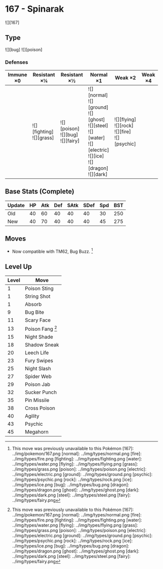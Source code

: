 # 167 - Spinarak
![][167]

## Type

![][bug]  ![][poison]

### Defenses

Immune ×0 | Resistant ×¼                     | Resistant ×½                                | Normal ×1                                                                                                                                 | Weak ×2                                                      | Weak ×4 | 
---       | ---                              | ---                                         | ---                                                                                                                                       | ---                                                          | ---     | 
          | ![][fighting]<br> ![][grass]<br> | ![][poison]<br> ![][bug]<br> ![][fairy]<br> | ![][normal]<br> ![][ground]<br> ![][ghost]<br> ![][steel]<br> ![][water]<br> ![][electric]<br> ![][ice]<br> ![][dragon]<br> ![][dark]<br> | ![][flying]<br> ![][rock]<br> ![][fire]<br> ![][psychic]<br> |         | 

## Base Stats (Complete)

Update | HP  | Atk | Def | SAtk | SDef | Spd | BST | 
---    | --- | --- | --- | ---  | ---  | --- | --- | 
Old    | 40  | 60  | 40  | 40   | 40   | 30  | 250 | 
New    | 40  | 70  | 40  | 40   | 40   | 45  | 275 | 

## Moves

 - Now compatible with TM62, Bug Buzz. [^1]

## Level Up

Level | Move             | 
---   | ---              | 
1     | Poison Sting     | 
1     | String Shot      | 
1     | Absorb           | 
9     | Bug Bite         | 
11    | Scary Face       | 
13    | Poison Fang [^1] | 
15    | Night Shade      | 
18    | Shadow Sneak     | 
20    | Leech Life       | 
23    | Fury Swipes      | 
25    | Night Slash      | 
27    | Spider Web       | 
29    | Poison Jab       | 
32    | Sucker Punch     | 
35    | Pin Missile      | 
38    | Cross Poison     | 
40    | Agility          | 
43    | Psychic          | 
45    | Megahorn         | 

[^1]: This move was previously unavailable to this Pokémon
[167]: ../img/pokemon/167.png
[normal]: ../img/types/normal.png
[fire]: ../img/types/fire.png
[fighting]: ../img/types/fighting.png
[water]: ../img/types/water.png
[flying]: ../img/types/flying.png
[grass]: ../img/types/grass.png
[poison]: ../img/types/poison.png
[electric]: ../img/types/electric.png
[ground]: ../img/types/ground.png
[psychic]: ../img/types/psychic.png
[rock]: ../img/types/rock.png
[ice]: ../img/types/ice.png
[bug]: ../img/types/bug.png
[dragon]: ../img/types/dragon.png
[ghost]: ../img/types/ghost.png
[dark]: ../img/types/dark.png
[steel]: ../img/types/steel.png
[fairy]: ../img/types/fairy.png
